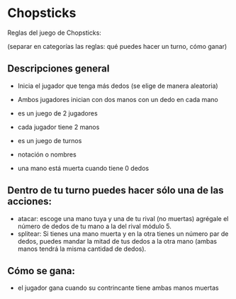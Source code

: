 # Chopsticks

Reglas del juego de Chopsticks:

(separar en categorías las reglas: qué puedes hacer un turno, cómo ganar)

## Descripciones general

- Inicia el jugador que tenga más dedos (se elige de manera aleatoria)
- Ambos jugadores inician con dos manos con un dedo en cada mano
- es un juego de 2 jugadores
- cada jugador tiene 2 manos
- es un juego de turnos
- notación o nombres

- una mano está muerta cuando tiene 0 dedos

## Dentro de tu turno puedes hacer sólo una de las acciones:

- atacar: escoge una mano tuya y una de tu rival (no muertas) agrégale el número de dedos de tu mano a la del rival módulo 5.
- splitear: Si tienes una mano muerta y en la otra tienes un número par de dedos, puedes mandar la mitad de tus dedos a la otra mano (ambas manos tendrá la misma cantidad de dedos).

## Cómo se gana:

- el jugador gana cuando su contrincante tiene ambas manos muertas
